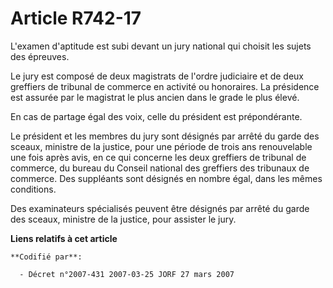 # Article R742-17

L'examen d'aptitude est subi devant un jury national qui choisit les sujets des épreuves.

Le jury est composé de deux magistrats de l'ordre judiciaire et de deux greffiers de tribunal de commerce en activité ou
honoraires. La présidence est assurée par le magistrat le plus ancien dans le grade le plus élevé.

En cas de partage égal des voix, celle du président est prépondérante.

Le président et les membres du jury sont désignés par arrêté du garde des sceaux, ministre de la justice, pour une période de
trois ans renouvelable une fois après avis, en ce qui concerne les deux greffiers de tribunal de commerce, du bureau du
Conseil national des greffiers des tribunaux de commerce. Des suppléants sont désignés en nombre égal, dans les mêmes
conditions.

Des examinateurs spécialisés peuvent être désignés par arrêté du garde des sceaux, ministre de la justice, pour assister le
jury.

**Liens relatifs à cet article**

	**Codifié par**:

	  - Décret n°2007-431 2007-03-25 JORF 27 mars 2007
